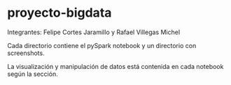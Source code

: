 # proyecto-bigdata
Integrantes: Felipe Cortes Jaramillo y Rafael Villegas Michel

Cada directorio contiene el pySpark notebook y un directorio con screenshots.

La visualización y manipulación de datos está contenida en cada notebook según la sección.
